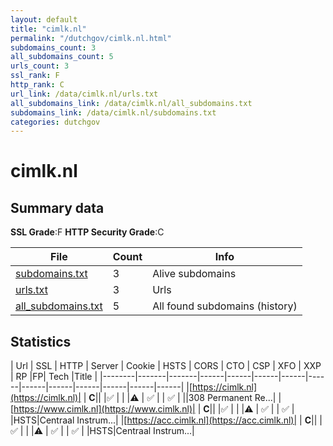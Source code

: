 ```yaml
---
layout: default
title: "cimlk.nl"
permalink: "/dutchgov/cimlk.nl.html"
subdomains_count: 3
all_subdomains_count: 5
urls_count: 3
ssl_rank: F
http_rank: C
url_link: /data/cimlk.nl/urls.txt
all_subdomains_link: /data/cimlk.nl/all_subdomains.txt
subdomains_link: /data/cimlk.nl/subdomains.txt
categories: dutchgov
---
```



# cimlk.nl
## Summary data


**SSL Grade**:F
**HTTP Security Grade**:C


| File       | Count | Info |
|------------|-------|------|
|[subdomains.txt](/data/cimlk.nl/subdomains.txt)|3|Alive subdomains|
|[urls.txt](/data/cimlk.nl/urls.txt)|3|Urls|
|[all_subdomains.txt](/data/cimlk.nl/all_subdomains.txt)|5|All found subdomains (history)|


## Statistics


| Url | SSL | HTTP | Server | Cookie | HSTS | CORS | CTO | CSP | XFO | XXP | RP |FP| Tech |Title |
|--------|-------|-------|------|------|------|------|------|------|------|------|------|------|------|
|[https://cimlk.nl](https://cimlk.nl)| | **C**|| |:white_check_mark: | | |:warning: | :white_check_mark: | | :white_check_mark: | ||308 Permanent Re...|
|[https://www.cimlk.nl](https://www.cimlk.nl)| | **C**|| |:white_check_mark: | | |:warning: | :white_check_mark: | | :white_check_mark: | |HSTS|Centraal Instrum...|
|[https://acc.cimlk.nl](https://acc.cimlk.nl)| | **C**|| |:white_check_mark: | | |:warning: | :white_check_mark: | | :white_check_mark: | |HSTS|Centraal Instrum...|